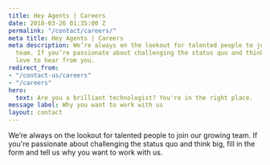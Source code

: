 ```yaml
---
title: Hey Agents | Careers
date: 2018-03-26 01:35:00 Z
permalink: "/contact/careers/"
meta title: Hey Agents | Careers
meta description: We’re always on the lookout for talented people to join our growing
  team. If you’re passionate about challenging the status quo and think big, we’d
  love to hear from you.
redirect_from:
- "/contact-us/careers"
- "/careers"
hero:
  text: Are you a brilliant technologist? You're in the right place.
message label: Why you want to work with us
layout: contact
---
```


<p>We’re always on the lookout for talented people to join our growing
  team. If you're passionate about challenging the status quo and think big, fill in the form and tell us why you want to work with us.</p>
